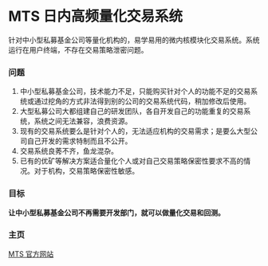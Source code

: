 # MTS 日内高频量化交易系统

 针对中小型私募基金公司等量化机构的，易学易用的微内核模块化交易系统。系统运行在用户终端，不存在交易策略泄密问题。
 
### 问题 

1. 中小型私募基金公司，技术能力不足，只能购买针对个人的功能不足的交易系统或通过挖角的方式非法得到别的公司的交易系统代码，稍加修改后使用。
2. 大型私募公司大都组建自己的研发团队，各自开发自己的功能重复的交易系统，系统之间无法兼容，浪费资源。
2. 现有的交易系统要么是针对个人的，无法适应机构的交易需求；是要么大型公司自己开发的需求特制而且不公开。
1. 交易系统良莠不齐，鱼龙混杂。
2. 已有的优矿等解决方案适合量化个人或对自己交易策略保密性要求不高的情况。对于机构，交易策略保密性敏感。 

### 目标 

**让中小型私募基金公司不再需要开发部门，就可以做量化交易和回测。**

### 主页
[MTS 官方网站](http://www.mtsquant.com)
